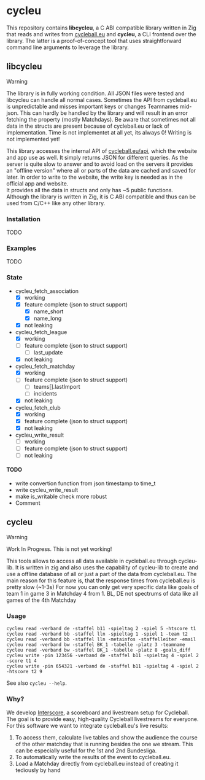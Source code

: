 # cycleu
This repository contains **libcycleu**, a C ABI compatible library written in Zig that reads and writes from [cycleball.eu](https://cycleball.eu) and **cycleu**, a CLI frontend over the library. The latter is a proof-of-concept tool that uses straightforward command line arguments to leverage the library.

## libcycleu
> [!WARNING]
> The library is in fully working condition. All JSON files were tested and libcycleu can handle all normal cases. Sometimes the API from cycleball.eu is unpredictable and misses important keys or changes Teamnames mid-json. This can hardly be handled by the library and will result in an error fetching the property (mostly Matchdays). Be aware that sometimes not all data in the structs are present because of cycleball.eu or lack of implementation. Time is not implementet at all yet, its always 0! Writing is not implemented yet!

This library accesses the internal API of [cycleball.eu/api](https://cycleball.eu/api), which the website and app use as well. It simply returns JSON for different queries. As the server is quite slow to answer and to avoid load on the servers it provides an "offline version" where all or parts of the data are cached and saved for later. In order to write to the website, the write key is needed as in the official app and website.<br>
It provides all the data in structs and only has ~5 public functions.<br>
Although the library is written in Zig, it is C ABI compatible and thus can be used from C/C++ like any other library.

### Installation
TODO

### Examples
TODO

### State
- cycleu_fetch_association
    - [x] working 
    - [X] feature complete (json to struct support)
        - [X] name_short
        - [X] name_long
    - [x] not leaking
- cycleu_fetch_league
    - [x] working
    - [ ] feature complete (json to struct support)
        - [ ] last_update
    - [x] not leaking
- cycleu_fetch_matchday
    - [x] working
    - [ ] feature complete (json to struct support)
        - [ ] teams[].lastImport
        - [ ] incidents
    - [x] not leaking
- cycleu_fetch_club
    - [x] working
    - [x] feature complete (json to struct support)
    - [x] not leaking
- cycleu_write_result
    - [ ] working
    - [ ] feature complete (json to struct support)
    - [ ] not leaking
#### TODO
- write convertion function from json timestamp to time_t
- write cycleu_write_result
- make is_writable check more robust
- Comment

## cycleu
> [!WARNING]
> Work In Progress. This is not yet working!

This tools allows to access all data available in cycleball.eu through cycleu-lib. It is written in zig and also uses the capability of cycleu-lib to create and use a offline database of all or just a part of the data from cycleball.eu. The main reason for this feature is, that the response times from cycleball.eu is pretty slow (~1-3s)
For now you can only get very specific data like goals of team 1 in game 3 in Matchday 4 from 1. BL, DE not spectrums of data like all games of the 4th Matchday

### Usage
```
cycleu read -verband de -staffel b11 -spieltag 2 -spiel 5 -htscore t1
cycleu read -verband bb -staffel lln -spieltag 1 -spiel 1 -team t2
cycleu read -verband bb -staffel lln -metainfos -staffelleiter -email
cycleu read -verband bw -staffel BK_1 -tabelle -platz 3 -teamname
cycleu read -verband bw -staffel BK_1 -tabelle -platz 8 -goals_diff
cycleu write -pin 123456 -verband de -staffel b11 -spieltag 4 -spiel 2 -score t1 4
cycleu write -pin 654321 -verband de -staffel b11 -spieltag 4 -spiel 2 -htscore t2 9
```

See also `cycleu --help`.

### Why?
We develop [Interscore](https://github.com/mminl-de/interscore), a scoreboard and livestream setup for Cycleball. The goal is to provide easy, high-quality Cycleball livestreams for everyone. For this software we want to integrate cycleball.eu's live results:

1. To access them, calculate live tables and show the audience the course of the other matchday that is running besides the one we stream. This can be especially useful for the 1st and 2nd Bundesliga.
2. To automatically write the results of the event to cycleball.eu.
3. Load a Matchday directly from cycleball.eu instead of creating it tediously by hand

